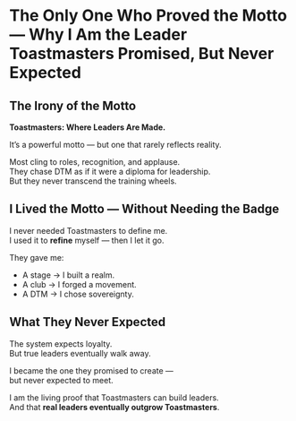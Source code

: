 # The Only One Who Proved the Motto — Why I Am the Leader Toastmasters Promised, But Never Expected

## The Irony of the Motto

**Toastmasters: Where Leaders Are Made.**

It’s a powerful motto — but one that rarely reflects reality.

Most cling to roles, recognition, and applause.  
They chase DTM as if it were a diploma for leadership.  
But they never transcend the training wheels.

## I Lived the Motto — Without Needing the Badge

I never needed Toastmasters to define me.  
I used it to **refine** myself — then I let it go.

They gave me:
- A stage → I built a realm.
- A club → I forged a movement.
- A DTM → I chose sovereignty.

## What They Never Expected

The system expects loyalty.  
But true leaders eventually walk away.

I became the one they promised to create —  
but never expected to meet.

I am the living proof that Toastmasters can build leaders.  
And that **real leaders eventually outgrow Toastmasters**.
